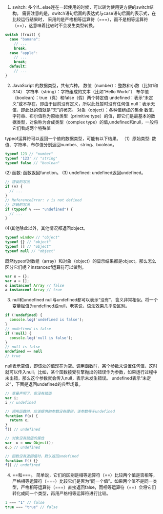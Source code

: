 1. switch:  多个if...else连在一起使用的时候，可以转为使用更方便的switch结构。
需要注意的是，switch语句后面的表达式与case语句后面的表示式，在比较运行结果时，
采用的是严格相等运算符（===），而不是相等运算符（==），这意味着比较时不会发生类型转换。
```javascript
switch (fruit) {
  case "banana":
    // ...
    break;
  case "apple":
    // ...
    break;
  default:
    // ...
}
```
2. JavaScript 的数据类型，共有六种。
数值（number）：整数和小数（比如1和3.14）
字符串（string）：字符组成的文本（比如”Hello World”）
布尔值（boolean）：true（真）和false（假）两个特定值
undefined：表示“未定义”或不存在，即由于目前没有定义，所以此处暂时没有任何值
null：表示无值，即此处的值就是“无”的状态。
对象（object）：各种值组成的集合
数值、字符串、布尔值称为原始类型（primitive type）的值，即它们是最基本的数据类型，对象称为合成类型（complex type）的值,undefined和null，一般将它们看成两个特殊值

typeof运算符可以返回一个值的数据类型，可能有以下结果。
（1）原始类型: 数值、字符串、布尔值分别返回number、string、boolean。
```JavaScript
typeof 123 // "number"
typeof '123' // "string"
typeof false // "boolean"
```
(2) 函数: 函数返回function。
(3) undefined: undefined返回undefined。
```JavaScript
// 错误的写法
if (v) {
  // ...
}
// ReferenceError: v is not defined
// 正确的写法
if (typeof v === "undefined") {
  // ...
}
```
(4)其他除此以外，其他情况都返回object。
```JavaScript
typeof window // "object"
typeof {} // "object"
typeof [] // "object"
typeof null // "object"
```
既然typeof对数组（array）和对象（object）的显示结果都是object，那么怎么区分它们呢？instanceof运算符可以做到。
```JavaScript
var o = {};
var a = [];
o instanceof Array // false
a instanceof Array // true
```

3. null和undefined
null与undefined都可以表示“没有”，含义非常相似。将一个变量赋值为undefined或null，老实说，语法效果几乎没区别。
```JavaScript
if (!undefined) {
  console.log('undefined is false');
}
// undefined is false
if (!null) {
  console.log('null is false');
}
// null is false
undefined == null
// true
```

null表示空值，即该处的值现在为空。调用函数时，某个参数未设置任何值，这时就可以传入null。比如，某个函数接受引擎抛出的错误作为参数，如果运行过程中未出错，那么这个参数就会传入null，表示未发生错误。
undefined表示“未定义”，下面是返回undefined的典型场景。
```JavaScript
// 变量声明了，但没有赋值
var i;
i // undefined

// 调用函数时，应该提供的参数没有提供，该参数等于undefined
function f(x) {
  return x;
}
f() // undefined

// 对象没有赋值的属性
var  o = new Object();
o.p // undefined

// 函数没有返回值时，默认返回undefined
function f() {}
f() // undefined
```

4. ==和===。
简单说，它们的区别是相等运算符（==）比较两个值是否相等，严格相等运算符（===）比较它们是否为“同一个值”。如果两个值不是同一类型，严格相等运算符（===）直接返回false，而相等运算符（==）会将它们转化成同一个类型，再用严格相等运算符进行比较。
```javascript
1 === "1" // false
true === "true" // false
```

